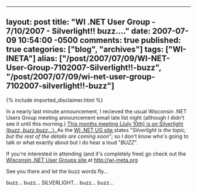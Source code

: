   ---
  layout: post
  title: "WI .NET User Group - 7/10/2007 - Silverlight!! buzz...."
  date: 2007-07-09 10:54:00 -0500
  comments: true
  published: true
  categories: ["blog", "archives"]
  tags: ["WI-INETA"]
  alias: ["/post/2007/07/09/WI-NET-User-Group-7102007-Silverlight!!-buzz", "/post/2007/07/09/wi-net-user-group-7102007-silverlight!!-buzz"]
  ---
<!-- more -->
{% include imported_disclaimer.html %}
<p>In a nearly last minute announcement, I recieved the usual Wisconsin .NET Users Group meeting announcement email late list night (although I didn't see it until this morning.) <a href="http://wi-ineta.org">This months meeting (July 10th) is on Silverlight (<em>buzz, buzz buzz...</em>). </a>As the <a href="http://wi-ineta.org">WI .NET UG site </a>states "<em>Silverlight is the topic, but the rest of the details are coming soon</em>"; so I don't know who's going to talk or what exactly about but I do hear a loud "<em>BUZZ</em>".</p>
<p>If you're interested in attending (and it's completely free) go check out the <a href="http://wi-ineta.org">Wisconsin .NET User Groups site </a>at <a href="http://wi-ineta.org">http://wi-ineta.org</a></p>
<p>See you there and let the buzz words fly...</p>
<p>buzz... buzz... SILVERLIGHT... buzz... buzz...</p>
